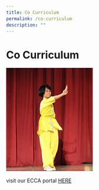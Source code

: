 ```yaml
---
title: Co Curriculum
permalink: /co-curriculum
description: ""
---
```

# Co Curriculum
![](/images/cca.jpg)

visit our ECCA portal [HERE](https://sites.google.com/moe.edu.sg/blgpsccaportal/explore-cca)